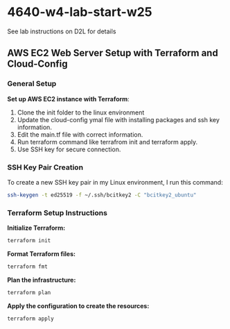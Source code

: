 # 4640-w4-lab-start-w25
See lab instructions on D2L for details

## AWS EC2 Web Server Setup with Terraform and Cloud-Config

### General Setup

**Set up AWS EC2 instance with Terraform**:
1. Clone the init folder to the linux environment
2. Update the cloud-config ymal file with installing packages and ssh key information.
3. Edit the main.tf file with correct information.
4. Run terraform command like terrafrom init and terraform apply.
5. Use SSH key for secure connection.

### SSH Key Pair Creation

To create a new SSH key pair in my Linux environment, I run this command:

```bash
ssh-keygen -t ed25519 -f ~/.ssh/bcitkey2 -C "bcitkey2_ubuntu"
```

### Terraform Setup Instructions



**Initialize Terraform:**

```bash
terraform init
```
**Format Terraform files:**
```bash
terraform fmt
```
**Plan the infrastructure:**
```bash
terraform plan
```
**Apply the configuration to create the resources:**
```bash
terraform apply
```